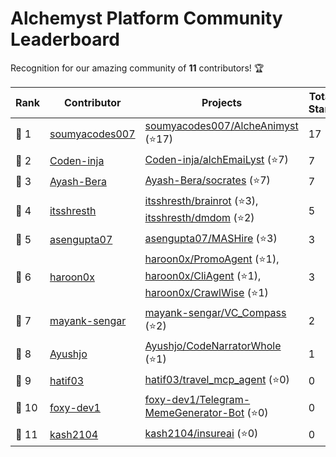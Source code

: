 
# Alchemyst Platform Community Leaderboard

Recognition for our amazing community of **11** contributors! 🏆

| **Rank** | **Contributor** | **Projects** | **Total Stars** |
| -------------- | -------------- | ------------ | --------------- |
| 🥇 1 | [soumyacodes007](https://github.com/soumyacodes007) | [soumyacodes007/AlcheAnimyst](https://github.com/soumyacodes007/AlcheAnimyst) (⭐17) | 17 |
| 🥈 2 | [Coden-inja](https://github.com/Coden-inja) | [Coden-inja/alchEmaiLyst](https://github.com/Coden-inja/alchEmaiLyst) (⭐7) | 7 |
| 🥉 3 | [Ayash-Bera](https://github.com/Ayash-Bera) | [Ayash-Bera/socrates](https://github.com/Ayash-Bera/socrates) (⭐7) | 7 |
| 🌟 4 | [itsshresth](https://github.com/itsshresth) | [itsshresth/brainrot](https://github.com/itsshresth/brainrot) (⭐3), [itsshresth/dmdom](https://github.com/itsshresth/dmdom) (⭐2) | 5 |
| 🌟 5 | [asengupta07](https://github.com/asengupta07) | [asengupta07/MASHire](https://github.com/asengupta07/MASHire) (⭐3) | 3 |
| 🌟 6 | [haroon0x](https://github.com/haroon0x) | [haroon0x/PromoAgent](https://github.com/haroon0x/PromoAgent) (⭐1), [haroon0x/CliAgent](https://github.com/haroon0x/CliAgent) (⭐1), [haroon0x/CrawlWise](https://github.com/haroon0x/CrawlWise) (⭐1) | 3 |
| 🌟 7 | [mayank-sengar](https://github.com/mayank-sengar) | [mayank-sengar/VC_Compass](https://github.com/mayank-sengar/VC_Compass) (⭐2) | 2 |
| 🌟 8 | [Ayushjo](https://github.com/Ayushjo) | [Ayushjo/CodeNarratorWhole](https://github.com/Ayushjo/CodeNarratorWhole) (⭐1) | 1 |
| 🌟 9 | [hatif03](https://github.com/hatif03) | [hatif03/travel_mcp_agent](https://github.com/hatif03/travel_mcp_agent) (⭐0) | 0 |
| 🌟 10 | [foxy-dev1](https://github.com/foxy-dev1) | [foxy-dev1/Telegram-MemeGenerator-Bot](https://github.com/foxy-dev1/Telegram-MemeGenerator-Bot) (⭐0) | 0 |
| 🌟 11 | [kash2104](https://github.com/kash2104) | [kash2104/insureai](https://github.com/kash2104/insureai) (⭐0) | 0 |

